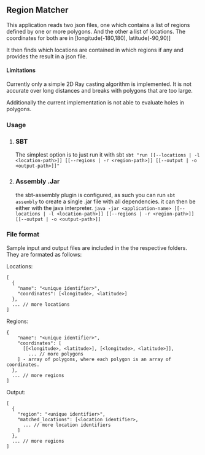 ## Region Matcher

This application reads two json files, one which contains a list of regions defined by one or more polygons. And the other a list of locations. The coordinates for both are in [longitude(-180,180), latitude(-90,90)]

It then finds which locations are contained in which regions if any and provides the result in a json file.

#### Limitations
Currently only a simple 2D Ray casting algorithm is implemented. It is not accurate over long distances and breaks with polygons that are too large. 

Additionally the current implementation is not able to evaluate holes in polygons.
 
### Usage

1. ### SBT

    The simplest option is to just run it with sbt 
    ```sbt "run [[--locations | -l <location-path>]] [[--regions | -r <region-path>]] [[--output | -o <output-path>]]" ```
   
3. ### Assembly .Jar
    the sbt-assembly plugin is configured, as such you can run ```sbt assembly``` to create a single .jar file with all dependencies. it can then be either with the java interpreter. 
    ```java -jar <application-name> [[--locations | -l <location-path>]] [[--regions | -r <region-path>]] [[--output | -o <output-path>]]```


### File format

  Sample input and output files are included in the the respective folders. They are formated as follows:

  Locations: 
  ```
  [
    {
      "name": "<unique identifier>",
      "coordinates": [<longitude>, <latitude>]
    },
    ... // more locations
  ]
  ```
  Regions: 
  ```[
  {
      "name": "<unique identifier>",
      "coordinates": [
        [[<longitude>, <latitude>], [<longitude>, <latitude>]], 
          ... // more polygons    
      ] - array of polygons, where each polygon is an array of coordinates.
    },
    ... // more regions
  ]
  ```
  Output: 
  ```
  [
    {
      "region": "<unique identifier>",
      "matched_locations": [<location identifier>,
        ... // more location identifiers
      ]
    },
    ... // more regions
  ]
  ```
